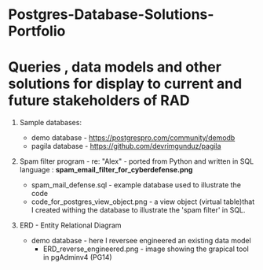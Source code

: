 # Postgres-Database-Solutions-Portfolio
Queries , data models and other solutions for display to current and future stakeholders of RAD
===============================================================================================================================

1. Sample databases:
      * demo database - https://postgrespro.com/community/demodb
      * pagila database -  https://github.com/devrimgunduz/pagila   
2. Spam filter program - re: "Alex" - ported from Python and written in SQL language : **spam_email_filter_for_cyberdefense.png**
      * spam_mail_defense.sql - example database used to illustrate the code
      * code_for_postgres_view_object.png  - a view object (virtual table)that I created withing the database to illustrate the 'spam filter' in SQL.
      
3. ERD - Entity Relational Diagram
      * demo database - here I reversee engineered an existing data model
          * ERD_reverse_engineered.png - image showing the grapical tool in pgAdminv4 (PG14)


